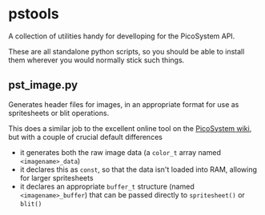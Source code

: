 pstools
=======

A collection of utilities handy for develloping for the PicoSystem API.

These are all standalone python scripts, so you should be able to install them wherever you 
would normally stick such things.

pst_image.py
------------

Generates header files for images, in an appropriate format for use as spritesheets or blit
operations.

This does a similar job to the excellent online tool on the 
[PicoSystem wiki](http://wiki.picosystem.com/en/tools/image-converter), but with a couple of
crucial default differences

* it generates both the raw image data (a `color_t` array named `<imagename>_data`)
* it declares this as `const`, so that the data isn't loaded into RAM, allowing for larger
  spritesheets
* it declares an appropriate `buffer_t` structure (named `<imagename>_buffer`) that can be
  passed directly to `spritesheet()` or `blit()`

